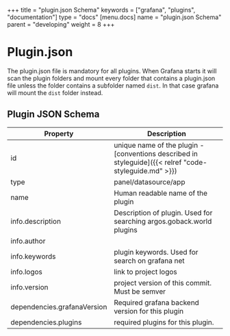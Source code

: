 +++
title = "plugin.json Schema"
keywords = ["grafana", "plugins", "documentation"]
type = "docs"
[menu.docs]
name = "plugin.json Schema"
parent = "developing"
weight = 8
+++

# Plugin.json

The plugin.json file is mandatory for all plugins. When Grafana starts it will scan the plugin folders and mount every folder that contains a plugin.json file unless the folder contains a subfolder named `dist`. In that case grafana will mount the `dist` folder instead.

## Plugin JSON Schema

| Property | Description |
| ------------- |-------------|
| id | unique name of the plugin - [conventions described in styleguide]({{< relref "code-styleguide.md" >}}) |
| type | panel/datasource/app |
| name | Human readable name of the plugin |
| info.description | Description of plugin. Used for searching argos.goback.world plugins |
| info.author | |
| info.keywords | plugin keywords. Used for search on grafana net|
| info.logos | link to project logos |
| info.version | project version of this commit. Must be semver |
| dependencies.grafanaVersion | Required grafana backend version for this plugin |
| dependencies.plugins | required plugins for this plugin. |
